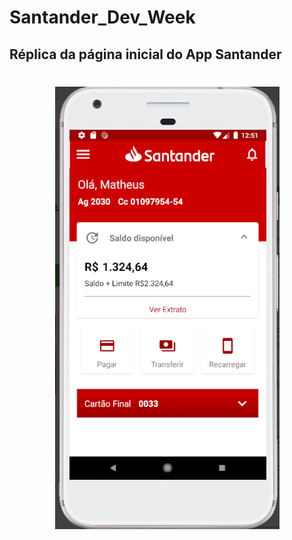 # Santander_Dev_Week
## Réplica da página inicial do App Santander


<h1 align="center">
  <img alt="Tela inicial" src="./app/rsc/sdw.png"/>
</h1>


